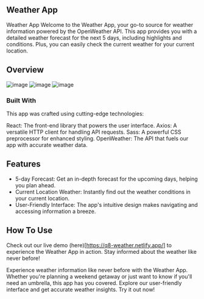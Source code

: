 ## Weather App


Weather App
Welcome to the Weather App, your go-to source for weather information powered by the OpenWeather API. This app provides you with a detailed weather forecast for the next 5 days, including highlights and conditions. Plus, you can easily check the current weather for your current location.

## Overview
![image](https://github.com/Kuba-Nowoszynski/weather-app/assets/117540841/a466dd98-7145-4d61-b693-4efcadb54096)
![image](https://github.com/Kuba-Nowoszynski/weather-app/assets/117540841/be9666eb-e535-4190-b773-42421ac36589)
![image](https://github.com/Kuba-Nowoszynski/weather-app/assets/117540841/b0a01062-9109-4c07-a7d6-f83231c63870)


### Built With
This app was crafted using cutting-edge technologies:

React: The front-end library that powers the user interface.
Axios: A versatile HTTP client for handling API requests.
Sass: A powerful CSS preprocessor for enhanced styling.
OpenWeather: The API that fuels our app with accurate weather data.
## Features
- 5-day Forecast: Get an in-depth forecast for the upcoming days, helping you plan ahead.
- Current Location Weather: Instantly find out the weather conditions in your current location.
- User-Friendly Interface: The app's intuitive design makes navigating and accessing information a breeze.

## How To Use
Check out our live demo (here)[https://q8-weather.netlify.app/] to experience the Weather App in action. Stay informed about the weather like never before!

Experience weather information like never before with the Weather App. Whether you're planning a weekend getaway or just want to know if you'll need an umbrella, this app has you covered. Explore our user-friendly interface and get accurate weather insights. Try it out now!

